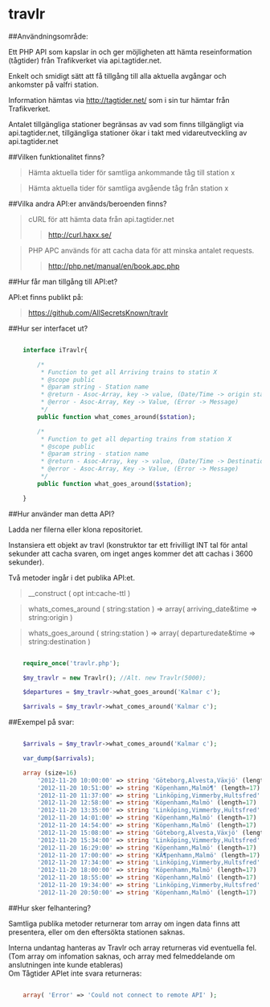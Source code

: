 travlr
======
##Användningsområde:

Ett PHP API som kapslar in och ger möjligheten att hämta reseinformation (tågtider) från Trafikverket via api.tagtider.net.

Enkelt och smidigt sätt att få tillgång till alla aktuella avgångar och ankomster på valfri station.

Information hämtas via http://tagtider.net/ som i sin tur hämtar från Trafikverket.

Antalet tillgängliga stationer begränsas av vad som finns tillgängligt via api.tagtider.net, tillgängliga stationer ökar i takt med vidareutveckling av api.tagtider.net <br />


##Vilken funktionalitet finns?

>Hämta aktuella tider för samtliga ankommande tåg till station x

>Hämta aktuella tider för samtliga avgående tåg från station x

##Vilka andra API:er används/beroenden finns?

>cURL för att hämta data från api.tagtider.net
>>http://curl.haxx.se/

>PHP APC används för att cacha data för att minska antalet requests.
>>http://php.net/manual/en/book.apc.php

##Hur får man tillgång till API:et?

API:et finns publikt på:

>https://github.com/AllSecretsKnown/travlr

##Hur ser interfacet ut?

```php

	interface iTravlr{

		/*
		 * Function to get all Arriving trains to statin X
		 * @scope public
		 * @param string - Station name
		 * @return - Asoc-Array, key -> value, (Date/Time -> origin station)
		 * @error - Asoc-Array, Key -> Value, (Error -> Message)
		 */
		public function what_comes_around($station);

		/*
		 * Function to get all departing trains from station X
		 * @scope public
		 * @param string - station name
		 * @return - Asoc-Array, key -> value, (Date/Time -> Destination)
		 * @error - Asoc-Array, Key -> Value, (Error -> Message)
		 */
		public function what_goes_around($station);

	}

```

##Hur använder man detta API?

Ladda ner filerna eller klona repositoriet.

Instansiera ett objekt av travl (konstruktor tar ett frivilligt INT tal för antal sekunder att cacha svaren, om inget anges kommer det att cachas i 3600 sekunder).

Två metoder ingår i det publika API:et.

>__construct				( opt int:cache-ttl )

>whats_comes_around (	string:station	) =>		array( arriving_date&time => string:origin )

>whats_goes_around	(	string:station	) =>		array( departuredate&time => string:destination )

```php

	require_once('travlr.php');

	$my_travlr = new Travlr(); //Alt. new Travlr(5000);

	$departures = $my_travlr->what_goes_around('Kalmar c');

	$arrivals = $my_travlr->what_comes_around('Kalmar c');

```

##Exempel på svar:
```php

	$arrivals = $my_travlr->what_comes_around('Kalmar c');

	var_dump($arrivals);

	array (size=16)
		'2012-11-20 10:00:00' => string 'Göteborg,Alvesta,Växjö' (length=25)
		'2012-11-20 10:51:00' => string 'Köpenhamn,Malmö¶' (length=17)
		'2012-11-20 11:37:00' => string 'Linköping,Vimmerby,Hultsfred' (length=29)
		'2012-11-20 12:58:00' => string 'Köpenhamn,Malmö' (length=17)
		'2012-11-20 13:35:00' => string 'Linköping,Vimmerby,Hultsfred' (length=29)
		'2012-11-20 14:01:00' => string 'Köpenhamn,Malmö' (length=17)
		'2012-11-20 14:54:00' => string 'Köpenhamn,Malmö' (length=17)
		'2012-11-20 15:08:00' => string 'Göteborg,Alvesta,Växjö' (length=25)
		'2012-11-20 15:34:00' => string 'Linköping,Vimmerby,Hultsfred' (length=29)
		'2012-11-20 16:29:00' => string 'Köpenhamn,Malmö' (length=17)
		'2012-11-20 17:00:00' => string 'KÃ¶penhamn,Malmö' (length=17)
		'2012-11-20 17:34:00' => string 'Linköping,Vimmerby,Hultsfred' (length=29)
		'2012-11-20 18:00:00' => string 'Köpenhamn,Malmö' (length=17)
		'2012-11-20 18:55:00' => string 'Köpenhamn,Malmö' (length=17)
		'2012-11-20 19:34:00' => string 'Linköping,Vimmerby,Hultsfred' (length=29)
		'2012-11-20 20:50:00' => string 'Köpenhamn,Malmö' (length=17)

```

##Hur sker felhantering?

Samtliga publika metoder returnerar tom array om ingen data finns att presentera, eller om den eftersökta stationen saknas.

Interna undantag hanteras av Travlr och array returneras vid eventuella fel. (Tom array om infomation saknas, och array med felmeddelande om anslutningen inte kunde etableras)<br />
Om Tågtider APIet inte svara returneras:

```php

	array( 'Error' => 'Could not connect to remote API' );
```
